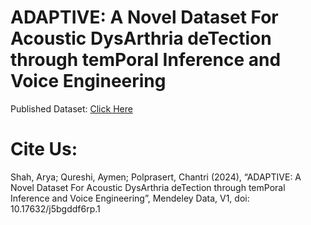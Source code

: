 # ADAPTIVE: A Novel Dataset For Acoustic DysArthria deTection through temPoral Inference and Voice Engineering

Published Dataset: [Click Here](https://data.mendeley.com/datasets/j5bgddf6rp)

# Cite Us:

Shah, Arya; Qureshi, Aymen; Polprasert, Chantri (2024), “ADAPTIVE: A Novel Dataset For Acoustic DysArthria deTection through temPoral Inference and Voice Engineering”, Mendeley Data, V1, doi: 10.17632/j5bgddf6rp.1
